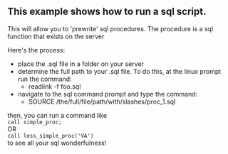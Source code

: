 ## This example shows how to run a sql script.

This will allow you to 'prewrite' sql procedures. The procedure is a sql function that exists on the server

Here's the process:
* place the .sql file in a folder on your server
* determine the full path to your .sql file. To do this, at the linux prompt run the command:
  * readlink -f foo.sql
* navigate to the sql command prompt and type the command:
  * SOURCE /the/full/file/path/with/slashes/proc_1.sql

 then, you can run a command like<br>
`call simple_proc;`<br>
OR<br>
`call less_simple_proc('VA')`<br>
 to see all your sql wonderfulness!